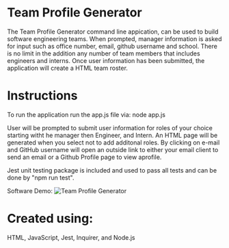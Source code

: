 # Team Profile Generator

The Team Profile Generator command line appication, can be used to build software engineering teams. When prompted, manager information is asked for input such as office number, email, github username and school. There is no limit in the addition any number of team members that includes engineers and interns. Once user information has been submitted, the application will create a HTML team roster. 

# Instructions
To run the application run the app.js file via: node app.js

User will be prompted to submit user information for roles of your choice starting witht he manager then Engineer, and Intern. An HTML page will be generated when you select not to add additonal roles. By clicking on e-mail and GitHub username will open an outside link to either your email client to send an email or a Github Profile page to view aprofile. 

Jest unit testing package is included and used to pass all tests and can be done by "npm run test".

Software Demo:
![Team Profile Generator](./Assets/TheTeam)

# Created using: 
HTML, JavaScript, Jest, Inquirer, and Node.js